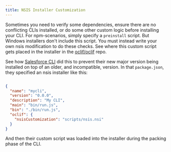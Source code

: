 ```yaml
---
title: NSIS Installer Customization
---
```


Sometimes you need to verify some dependencies, ensure there are no conflicting CLIs installed, or do some other custom logic before installing your CLI. For npm-scenarios, simply specify a `preinstall` script. But Windows installers don't include this script. You must instead write your own nsis modification to do these checks. See where this custom script gets placed in the installer in the [oclif/oclif](https://github.com/oclif/oclif/blob/b8d76af9290716ef69d8d1026f98041268306dfd/src/commands/pack/win.ts#L60) repo.

See how [Salesforce CLI](https://github.com/salesforcecli/cli) did this to prevent their new major version being installed on top of an older, and incompatible, version. In that `package.json`, they specified an nsis installer like this:
```json

{
  "name": "mycli",
  "version": "0.0.0",
  "description": "My CLI",
  "main": "bin/run.js",
  "bin": "./bin/run.js",
  "oclif": {
    "nsisCustomization": "scripts/nsis.nsi"
  }
}
```

And then their custom script was loaded into the installer during the packing phase of the CLI.
